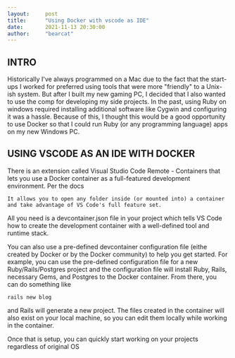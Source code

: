 ```yaml
---
layout:     post
title:      "Using Docker with vscode as IDE"
date:       2021-11-13 20:30:00
author:     "bearcat"
---
```


## INTRO

Historically I've always programmed on a Mac due to the fact that the start-ups I worked for preferred using tools
that were more "friendly" to a Unix-ish system. But after I built my new gaming PC, I decided that I also wanted to use the comp
for developing my side projects. In the past, using Ruby on windows required installing additional software like Cygwin and configuring
it was a hassle. Because of this, I thought this would be a good opportunity to use Docker so that I could run Ruby (or any programming language)
apps on my new Windows PC.

## USING VSCODE AS AN IDE WITH DOCKER

There is an extension called Visual Studio Code Remote - Containers that lets you use a Docker container as a full-featured development environment. Per the docs

```
It allows you to open any folder inside (or mounted into) a container and take advantage of VS Code's full feature set.
```

All you need is a devcontainer.json file in your project which tells VS Code how to create the development container with a well-defined tool and runtime stack. 

You can also use a pre-defined devcontainer configuration file (eithe created by Docker or by the Docker community) to help you get started. For example, you can use the pre-defined configuration file for a new Ruby/Rails/Postgres project and the configuration file will install Ruby, Rails, necessary Gems, and Postgres to the Docker container. From there, you can do something like 

```
rails new blog
```

and Rails will generate a new project. The files created in the container will also exist on your local machine, so you can edit them locally while working in the container.

Once that is setup, you can quickly start working on your projects regardless of original OS

